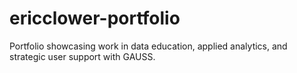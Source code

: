 # ericclower-portfolio
Portfolio showcasing work in data education, applied analytics, and strategic user support with GAUSS.
